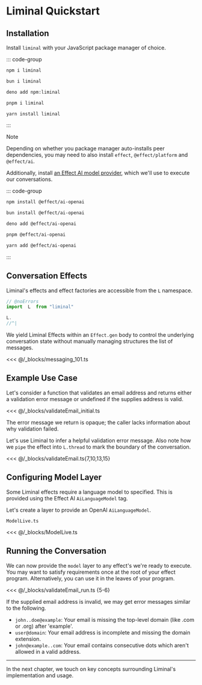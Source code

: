 # Liminal Quickstart <Badge type="warning" text="beta" />

## Installation

Install `liminal` with your JavaScript package manager of choice.

::: code-group

```bash [npm]
npm i liminal
```

```bash [bun]
bun i liminal
```

```bash [deno]
deno add npm:liminal
```

```bash [pnpm]
pnpm i liminal
```

```bash [yarn]
yarn install liminal
```

:::

> [!NOTE]
> Depending on whether you package manager auto-installs peer dependencies, you
> may need to also install `effect`, `@effect/platform` and `@effect/ai`.

Additionally, install
[an Effect AI model provider](https://effect.website/docs/ai/introduction/#packages),
which we'll use to execute our conversations.

::: code-group

```bash [npm]
npm install @effect/ai-openai
```

```bash [bun]
bun install @effect/ai-openai
```

```bash [deno]
deno add @effect/ai-openai
```

```bash [pnpm]
pnpm @effect/ai-openai
```

```bash [yarn]
yarn add @effect/ai-openai
```

:::

## Conversation Effects

Liminal's effects and effect factories are accessible from the `L` namespace.

```ts twoslash
// @noErrors
import  L  from "liminal"

L.
//^|
```

<LCompletionsBottomMargin />

We yield Liminal Effects within an `Effect.gen` body to control the underlying
conversation state without manually managing structures the list of messages.

<<< @/_blocks/messaging_101.ts

## Example Use Case

Let's consider a function that validates an email address and returns either a
validation error message or undefined if the supplies address is valid.

<<< @/_blocks/validateEmail_initial.ts

The error message we return is opaque; the caller lacks information about why
validation failed.

Let's use Liminal to infer a helpful validation error message. Also note how we
`pipe` the effect into `L.thread` to mark the boundary of the conversation.

<<< @/_blocks/validateEmail.ts{7,10,13,15}

## Configuring Model Layer

Some Liminal effects require a language model to specified. This is provided
using the Effect AI `AiLanguageModel` tag.

Let's create a layer to provide an OpenAI `AiLanguageModel`.

`ModelLive.ts`

<<< @/_blocks/ModelLive.ts

## Running the Conversation

We can now provide the `model` layer to any effect's we're ready to execute. You
may want to satisfy requirements once at the root of your effect program.
Alternatively, you can use it in the leaves of your program.

<<< @/_blocks/validateEmail_run.ts {5-6}

If the supplied email address is invalid, we may get error messages similar to
the following.

- `john..doe@example`: Your email is missing the top-level domain (like .com or
  .org) after 'example'.
- `user@domain`: Your email address is incomplete and missing the domain
  extension.
- `john@example..com`: Your email contains consecutive dots which aren't allowed
  in a valid address.

---

In the next chapter, we touch on key concepts surrounding Liminal's
implementation and usage.
